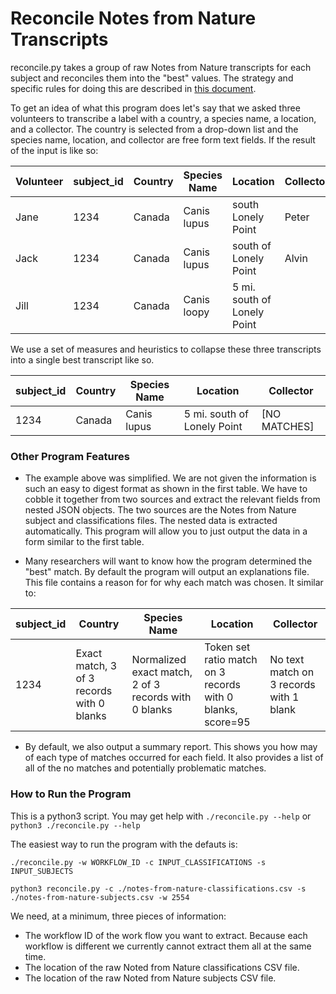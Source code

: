 # Reconcile Notes from Nature Transcripts

reconcile.py takes a group of raw Notes from Nature transcripts for each subject and reconciles them into the "best" values. The strategy and specific rules for doing this are described in [this document](https://docs.google.com/document/d/1DqhWNsy9UAEgkRnIU7VHrdQL4oQzIm2pjrPULGKK21M/edit#heading=h.967a32z3bwbb).

To get an idea of what this program does let's say that we asked three volunteers to transcribe a label with a country, a species name, a location, and a collector. The country is selected from a drop-down list and the species name, location, and collector are free form text fields. If the result of the input is like so:

Volunteer | subject_id | Country | Species Name | Location | Collector
--------- | ---------- | ------- | ------------ | -------- | ---------
Jane | 1234 | Canada | Canis lupus | south Lonely Point | Peter
Jack | 1234 | Canada | Canis lupus | south of Lonely Point | Alvin
Jill | 1234 | Canada | Canis loopy | 5 mi. south of Lonely Point|

We use a set of measures and heuristics to collapse these three transcripts into a single best transcript like so.

subject_id | Country | Species Name | Location | Collector
---------- | ------- | ------------ | -------- | ---------
1234 | Canada | Canis lupus | 5 mi. south of Lonely Point | [NO MATCHES]

### Other Program Features

- The example above was simplified. We are not given the information is such an easy to digest format as shown in the first table. We have to cobble it together from two sources and extract the relevant fields from nested JSON objects. The two sources are the Notes from Nature subject and classifications files. The nested data is extracted automatically. This program will allow you to just output the data in a form similar to the first table.

- Many researchers will want to know how the program determined the "best" match. By default the program will output an explanations file. This file contains a reason for for why each match was chosen. It similar to:

subject_id | Country | Species Name | Location | Collector
---------- | ------- | ------------ | -------- | ---------
1234 | Exact match, 3 of 3 records with 0 blanks | Normalized exact match, 2 of 3 records with 0 blanks | Token set ratio match on 3 records with 0 blanks, score=95 | No text match on 3 records with 1 blank

- By default, we also output a summary report. This shows you how may of each type of matches occurred for each field. It also provides a list of all of the no matches and potentially problematic matches.

### How to Run the Program

This is a python3 script. You may get help with `./reconcile.py --help` or `python3 ./reconcile.py --help`

The easiest way to run the program with the defauts is:
```
./reconcile.py -w WORKFLOW_ID -c INPUT_CLASSIFICATIONS -s INPUT_SUBJECTS
```
```
python3 reconcile.py -c ./notes-from-nature-classifications.csv -s ./notes-from-nature-subjects.csv -w 2554
```
We need, at a minimum, three pieces of information:
- The workflow ID of the work flow you want to extract. Because each workflow is different we currently cannot extract them all at the same time.
- The location of the raw Noted from Nature classifications CSV file.
- The location of the raw Noted from Nature subjects CSV file.
